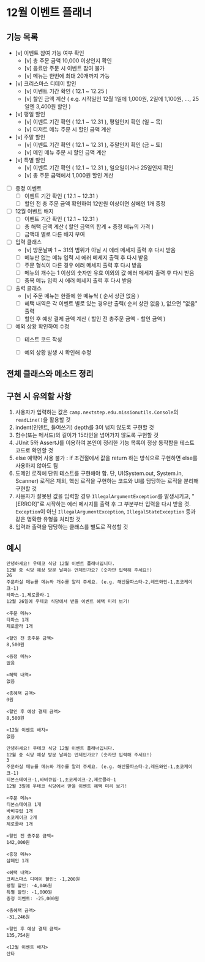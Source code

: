 # 12월 이벤트 플래너
## 기능 목록
- [v] 이벤트 참여 가능 여부 확인
    - [v] 총 주문 금액 10,000 이상인지 확인
    - [v] 음료만 주문 시 이벤트 참여 불가
    - [v] 메뉴는 한번에 최대 20개까지 가능
- [v] 크리스마스 디데이 할인
    - [v] 이벤트 기간 확인 ( 12.1 ~ 12.25 )
    - [v] 할인 금액 계산 ( e.g. 시작일인 12월 1일에 1,000원, 2일에 1,100원, ..., 25일엔 3,400원 할인 )
- [v] 평일 할인 
    - [v] 이벤트 기간 확인 ( 12.1 ~ 12.31 ), 평일인지 확인 (일 ~ 목)
    - [v] 디저트 메뉴 주문 시 할인 금액 계산
- [v] 주말 할인
    - [v] 이벤트 기간 확인 ( 12.1 ~ 12.31 ), 주말인지 확인 (금 ~ 토)
    - [v] 메인 메뉴 주문 시 할인 금액 계산
- [v] 특별 할인
    - [v] 이벤트 기간 확인 ( 12.1 ~ 12.31 ), 일요일이거나 25일인지 확인
    - [v] 총 주문 금액에서 1,000원 할인 계산
- [ ] 증정 이벤트
    - [ ] 이벤트 기간 확인 ( 12.1 ~ 12.31 )
    - [ ] 할인 전 총 주문 금액 확인하여 12만원 이상이면 샴페인 1개 증정
- [ ] 12월 이벤트 배지
    - [ ] 이벤트 기간 확인 ( 12.1 ~ 12.31 )
    - [ ] 총 해택 금액 계산 ( 할인 금액의 합계 + 증정 메뉴의 가격 )
    - [ ] 금액대 별로 다른 배지 부여
- [ ] 입력 클래스
    - [v] 방문날짜 1 ~ 31의 범위가 아닐 시 에러 메세지 출력 후 다시 받음
    - [ ] 메뉴판 없는 메뉴 입력 시 에러 메세지 출력 후 다시 받음
    - [ ] 주문 형식이 다른 경우 에러 메세지 출력 후 다시 받음
    - [ ] 메뉴의 개수는 1 이상의 숫자만 유효 이외의 값 에러 메세지 출력 후 다시 받음
    - [ ] 중복 메뉴 입력 시 에러 메세지 출력 후 다시 받음
- [ ] 출력 클래스
    - [v] 주문 메뉴는 한줄에 한 메뉴씩 ( 순서 상관 없음 )
    - [ ] 혜택 내역은 각 이벤트 별로 있는 경우만 출력( 순서 상관 없음 ), 없으면 "없음" 출력
    - [ ] 할인 후 예상 결제 금액 계산 ( 할인 전 총주문 금액 - 할인 금액 )
- [ ] 예외 상황 확인하여 수정
    - [ ] 테스트 코드 작성
    - [ ] 예외 상황 발생 시 확인해 수정


## 전체 클래스와 메소드 정리

## 구현 시 유의할 사항
1. 사용자가 입력하는 값은 `camp.nextstep.edu.missionutils.Console`의 `readLine()`을 활용할 것
2. indent(인덴트, 들여쓰기) depth를 3이 넘지 않도록 구현할 것
3. 함수(또는 메서드)의 길이가 15라인을 넘어가지 않도록 구현할 것
4. JUnit 5와 AssertJ를 이용하여 본인이 정리한 기능 목록이 정상 동작함을 테스트 코드로 확인할 것
5. else 예약어 사용 불가 : if 조건절에서 값을 return 하는 방식으로 구현하면 else를 사용하지 않아도 됨
6. 도메인 로직에 단위 테스트를 구현해야 함. 단, UI(System.out, System.in, Scanner) 로직은 제외, 핵심 로직을 구현하는 코드와 UI를 담당하는 로직을 분리해 구현할 것
7. 사용자가 잘못된 값을 입력할 경우 `IllegalArgumentException`를 발생시키고, "[ERROR]"로 시작하는 에러 메시지를 출력 후 그 부분부터 입력을 다시 받을 것. `Exception`이 아닌 `IllegalArgumentException`, `IllegalStateException` 등과 같은 명확한 유형을 처리할 것
8. 입력과 출력을 담당하는 클래스를 별도로 작성할 것
## 예시
```
안녕하세요! 우테코 식당 12월 이벤트 플래너입니다.
12월 중 식당 예상 방문 날짜는 언제인가요? (숫자만 입력해 주세요!)
26 
주문하실 메뉴를 메뉴와 개수를 알려 주세요. (e.g. 해산물파스타-2,레드와인-1,초코케이크-1)
타파스-1,제로콜라-1 
12월 26일에 우테코 식당에서 받을 이벤트 혜택 미리 보기!
 
<주문 메뉴>
타파스 1개
제로콜라 1개

<할인 전 총주문 금액>
8,500원
 
<증정 메뉴>
없음
 
<혜택 내역>
없음
 
<총혜택 금액>
0원
 
<할인 후 예상 결제 금액>
8,500원
 
<12월 이벤트 배지>
없음
```
```
안녕하세요! 우테코 식당 12월 이벤트 플래너입니다.
12월 중 식당 예상 방문 날짜는 언제인가요? (숫자만 입력해 주세요!)
3
주문하실 메뉴를 메뉴와 개수를 알려 주세요. (e.g. 해산물파스타-2,레드와인-1,초코케이크-1)
티본스테이크-1,바비큐립-1,초코케이크-2,제로콜라-1
12월 3일에 우테코 식당에서 받을 이벤트 혜택 미리 보기!
 
<주문 메뉴>
티본스테이크 1개
바비큐립 1개
초코케이크 2개
제로콜라 1개
 
<할인 전 총주문 금액>
142,000원
 
<증정 메뉴>
샴페인 1개
 
<혜택 내역>
크리스마스 디데이 할인: -1,200원
평일 할인: -4,046원
특별 할인: -1,000원
증정 이벤트: -25,000원
 
<총혜택 금액>
-31,246원
 
<할인 후 예상 결제 금액>
135,754원
 
<12월 이벤트 배지>
산타
```